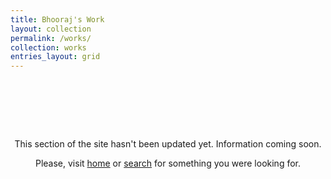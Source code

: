 ```yaml
---
title: Bhooraj's Work
layout: collection
permalink: /works/
collection: works
entries_layout: grid
---
```

<div style="padding-top: 80px; padding-bottom: 180px">
<p style="text-align: center">This section of the site hasn't been updated yet. Information coming soon.</p>
<p style="text-align: center">Please, visit <a href="/">home</a> or <a href="/search">search</a> for something you were looking for.</p>
</div>
